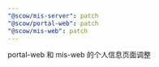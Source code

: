 ```yaml
---
"@scow/mis-server": patch
"@scow/portal-web": patch
"@scow/mis-web": patch
---
```


portal-web 和 mis-web 的个人信息页面调整

